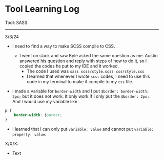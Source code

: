 # Tool Learning Log

Tool: SASS

---

3/3/24
- I need to find a way to make SCSS compile to CSS.
  - I went on slack and saw Kyle asked the same question as me. Austin answered his question and reply with steps of how to do it, so I copied the codes he put to my IDE and it worked. 
    -  The code I used was `sass scss/style.scss css/style.css`
    - I learned that whenever I wrote `scss` codes, I need to use this code in my terminal to make it compile to my `css` file. 

- I made a variable for `border-width` and I put `$border: border-width: 2px;` but it does not work. It only work if I only put the `$border: 2px;`. And I would use my variable like 
``` CSS
p {
    border-width: $border;
}
``` 
- I learned that I can only put `variable: value` and cannot put `variable: property: value`. 

X/X/X:
* Text


<!--
* Links you used today (websites, videos, etc)
* Things you tried, progress you made, etc
* Challenges, a-ha moments, etc
* Questions you still have
* What you're going to try next
-->
